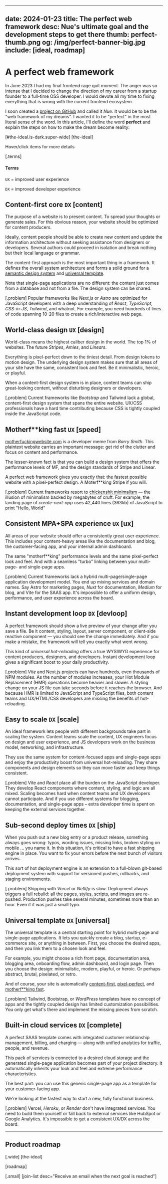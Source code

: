 
---
date: 2024-01-23
title: The perfect web framework
desc: Nue's ultimate goal and the development steps to get there
thumb: perfect-thumb.png
og: /img/perfect-banner-big.jpg
include: [ideal, roadmap]
---


# A perfect web framework
In June 2023 I had my final frontend rage quit moment. The anger was so intense that I decided to change the direction of my career from a startup founder to a full-time OSS developer. I would devote all my time to fixing everything that is wrong with the current frontend ecosystem.

I soon created a [project on GitHub](https://github.com/nuejs/nue) and called it *Nue*. It would be to be the "web framework of my dreams". I wanted it to be "perfect" in the most literal sense of the word. In this article, I'll define the word __perfect__ and explain the steps on how to make the dream become reality:


[#the-ideal.is-dark.super-wide]
  [the-ideal]

Hover/click items for more details

[.terms]
  #### Terms
  `UX` = improved user experience

  `DX` = improved developer experience


## Content-first core `DX` [content]
The purpose of a website is to present content. To spread your thoughts or generate sales. For this obvious reason, your website should be optimized for content producers.

Ideally, content people should be able to create new content and update the information architecture without seeking assistance from designers or developers. Several authors could proceed in isolation and break nothing but their local language or grammar.

The content-first approach is the most important thing in a framework. It defines the overall system architecture and forms a solid ground for a [semantic design system](#cascade) and [universal template](#template).

Note that single-page applications are no different: the content just comes from a database and not from a file. The design system can be shared.


[.problem]
  Popular frameworks like *Next.js* or *Astro* are optimized for JavaScript developers with a deep understanding of *React*, *TypeScript*, *CSS-in-JS*, *Tailwind*, and whatnot. For example, you need hundreds of lines of code spanning 10-20 files to create a rich/interactive web page.


## World-class design `UX` [design]
World-class means the highest caliber design in the world. The top 1% of websites. The future *Stripes*, *Amies*, and *Linears*.

Everything is pixel-perfect down to the tiniest detail. From design tokens to motion design. The underlying design system makes sure that all areas of your site have the same, consistent look and feel. Be it minimalistic, heroic, or playful.

When a content-first design system is in place, content teams can ship great-looking content, without disturbing designers or developers.

[.problem]
  Current frameworks like *Bootstrap* and Tailwind lack a global, content-first design system that spans the entire website. UX/CSS professionals have a hard time contributing because CSS is tightly coupled inside the JavaScript code.



## Motherf**king fast `UX` [speed]
[motherfuckingwebsite.com](//motherfuckingwebsite.com/) is a developer meme from *Barry Smith*. This plaintext website carries an important message: get rid of the clutter and focus on content and performance.

The lesser-known fact is that you can build a design system that offers the performance levels of MF, and the design standards of Stripe and Linear.

A perfect web framework gives you exactly that: the fastest possible website with a pixel-perfect design. A Moterf**king Stripe if you will.

[.problem]
  Current frameworks resort to [chickenshit minimalism][chicken] — the illusion of minimalism backed by megabytes of cruft. For example, the landing page of *create-next-app* uses 42,440 lines (363kb) of JavaScript to print "Hello, World"

  [chicken]: //idlewords.com/talks/website_obesity.htm#minimalism


## Consistent MPA+SPA experience `UX` [ux]
All areas of your website should offer a consistently great user experience. This includes your content-heavy areas like the documentation and blog, the customer-facing app, and your internal admin dashboard.

The same "motherf**king" performance levels and the same pixel-perfect look and feel. And with a seamless "turbo" linking between your multi-page- and single-page apps.

[.problem]
  Current frameworks lack a hybrid multi-page/single-page application development model. You end up mixing services and domain names. Say Astro for marketing pages, *Nuxt* for documentation, *Medium* for blog, and Vite for the SAAS app. It's impossible to offer a uniform design, performance, and user experience across the board.


## Instant development loop `DX` [devloop]
A perfect framework should show a live preview of your change after you save a file. Be it content, styling, layout, server component, or client-side reactive component — you should see the change immediately. And if you make a mistake, the framework will tell you exactly what went wrong.

This kind of _universal hot-reloading_ offers a true WYSIWYG experience for content producers, designers, and developers. Instant development loop gives a significant boost to your daily productivity.


[.problem]
  *Vite* and Next.js projects can have hundreds, even thousands of NPM modules. As the number of modules increases, your Hot Module Replacement (HMR) operations become heavier and slower. A styling change on your JS file can take seconds before it reaches the browser. And because HMR is limited to JavaScript and TypeScript files, both content teams and UX/HTML/CSS developers are missing the benefits of hot-reloading.


## Easy to scale `DX` [scale]
An ideal framework lets people with different backgrounds take part in scaling the system. Content teams scale the content, UX engineers focus on design and user experience, and JS developers work on the business model, networking, and infrastructure.

They use the same system for content-focused apps and single-page apps and enjoy the productivity boost from universal hot-reloading. They share components and design elements so they can move faster and keep things consistent.

[.problem]
  Vite and *React* place all the burden on the JavaScript developer. They develop React components where content, styling, and logic are all mixed. Scaling becomes hard when content teams and UX developers cannot participate. And if you use different systems for blogging, documentation, and single-page apps – extra developer time is spent on keeping the external services together.



## Sub-second deploy times `DX` [ship]
When you push out a new blog entry or a product release, something always goes wrong: typos, wording issues, missing links, broken styling on mobile ... you name it. In this situation, it's critical to have a fast shipping engine in place. You want to fix your errors before the next bunch of visitors arrives.

This sort of hot deployment engine is an extension to a full-blown git-based deployment system with support for versioned pushes, rollbacks, and staging environments.

[.problem]
  Shipping with *Vercel* or *Netlify* is slow. Deployment always triggers a full rebuild: all the pages, styles, scripts, and images are re-pushed. Production pushes take several minutes, sometimes more than an hour. Even if it was just a small typo.


## Universal template `DX` [universal]
The universal template is a central starting point for hybrid multi-page and single-page applications. It lets you quickly create a blog, startup, e-commerce site, or anything in between. First, you choose the desired apps, and then you link them to a chosen look and feel.

For example, you might choose a rich front page, documentation area, blogging area, onboarding flow, admin dashboard, and login page. Then you choose the design: minimalistic, modern, playful, or heroic. Or perhaps abstract, brutal, pixelated, or retro.

And of course, your site is automatically [content-first](#), [pixel-perfect](#), and [motherf**king fast](#).

[.problem]
  Tailwind, Bootstrap, or *WordPress* templates have no concept of apps and the tightly coupled design has limited customization possibilities. You only get what's there and implement the missing pieces from scratch.


## Built-in cloud services `DX` [complete]
A perfect SAAS template comes with integrated customer relationship management, billing,  and charging — along with unified analytics for traffic, people, and revenue.

This pack of services is connected to a desired cloud storage and the generated single-page application becomes part of your project directory. It automatically inherits your look and feel and extreme performance characteristics.

The best part: you can use this generic single-page app as a template for your customer-facing app.

We're looking at the fastest way to start a new, fully functional business.

[.problem]
  Vercel, *Heroku*, or *Render* don't have integrated services. You need to build them yourself or fall back to external services like HubSpot or Google Analytics. It's impossible to get a consistent UX/DX across the board.

***

## Product roadmap

[.wide]
  [the-ideal]

[roadmap]

[.small]
  [join-list desc="Receive an email when the next goal is reached"]






